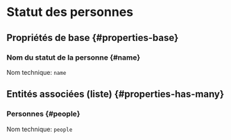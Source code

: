 # Statut des personnes
<!--- THIS FILE IS GENERATED PLEASE DO NOT EDIT IT DIRECTLY --->



## Propriétés de base {#properties-base} ##

### Nom du statut de la personne {#name}



Nom technique: ```name```




## Entités associées (liste) {#properties-has-many} ##

### Personnes {#people}



Nom technique: ```people```




